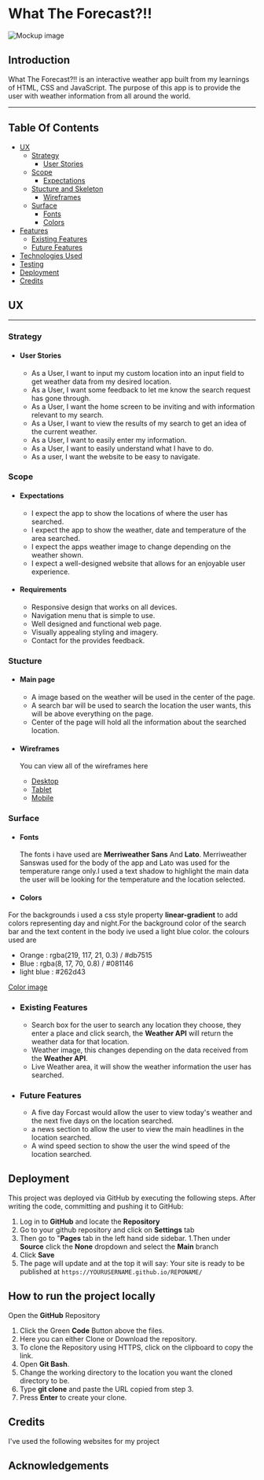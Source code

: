 # **What The Forecast?!!**

![Mockup image](wireframes/mock-up-image.png)

## **Introduction**
What The Forecast?!! is an interactive weather app built from my learnings of HTML, CSS and JavaScript.
The purpose of this app is to provide the user with weather information from all around the world.

---
<a></a>
## Table Of Contents ##
* [UX](#ux)
    * [Strategy](#Strategy)
        * [User Stories](#User-Stories)
     * [Scope](#Scope)
       * [Expectations](#Expectations)
     * [Stucture and Skeleton](#Stucture-andSkeleton)
        * [Wireframes](#Wireframes)
    * [Surface](#Surface)
        * [Fonts](#Typography)
        * [Colors](#Colors)
* [Features](#Features)
    * [Existing Features](#Existing-Features)
    * [Future Features](#Future-Features)
* [Technologies Used](#Technologies-Used)
* [Testing](#Testing)
* [Deployment](#Deployment)
* [Credits](#Credits)

<a name="ux"></a>
## **UX**
---
<a></a>
### **Strategy**

* #### **User Stories**
  * As a User, I want to input my custom location into an input field to get weather data from my desired location.
  * As a User, I want some feedback to let me know the search request has gone through.
  * As a User, I want the home screen to be inviting and with information relevant to my search.
  * As a User, I want to view the results of my search to get an idea of the current weather.
  * As a User, I want to easily enter my information.
  * As a User, I want to easily understand what I have to do.
  * As a user, I want the website to be easy to navigate.

<a></a>
### **Scope**

  * #### **Expectations** 
    * I expect the app to show the locations of where the user has searched.
    * I expect the app to show the weather, date and temperature of the area searched.
    * I expect the apps weather image to change depending on the weather shown.
    * I expect a well-designed website that allows for an enjoyable user experience. 

  * #### **Requirements**
    * Responsive design that works on all devices.
    * Navigation menu that is simple to use. 
    * Well designed and functional web page.
    * Visually appealing styling and imagery.
    * Contact for the provides feedback.

 <a></a>
### **Stucture**

  * #### **Main page**
    * A image based on the weather will be used in the center of the page.
    * A search bar will be used to search the location the user wants, this will be above everything on the page.
    * Center of the page will hold all the information about the searched location.
    
<a></a>
* #### **Wireframes**
    
  You can view all of the wireframes here

    * [Desktop](assets/images/wireframes/WhatTheForecastDesktop.png)
    * [Tablet](assets/images/wireframes/WhatTheForecastTablet.png)
    * [Mobile](assets/images/wireframes/WhatTheForecastmobile.png)

<a></a>
### **Surface**

<a></a>
* #### **Fonts**
  The fonts i have used are __Merriweather Sans__ And __Lato__.
  Merriweather Sanswas used for the body of the app and Lato was used for the temperature range only.I used a text shadow to highlight the main data the user will be looking for the temperature and the location selected.



<a></a>
* #### **Colors**
For the backgrounds i used a css style property __linear-gradient__ to add colors representing day and night.For the background color of the search bar and the text content in the body ive used a light blue color.
the colours used are 

* Orange : rgba(219, 117, 21, 0.3) / #db7515
* Blue : rgba(8, 17, 70, 0.8) / #081146
* light blue : #262d43

[Color image](assets/images/WhatTheForecast.png)


<a></a>
* ### **Existing Features**
  * Search box for the user to search any location they choose, they enter a place and click search, the __Weather API__ will return the weather data for that location.
  * Weather image, this changes depending on the data received from the __Weather API__.
  * Live Weather area, it will show the weather information the user has searched.
  
<a></a>
* ### **Future Features**
  * A five day Forcast would allow the user to view today's weather and the next five days on the location searched.
  * a news section to allow the user to view the main headlines in the location searched.
  * A wind speed section to show the user the wind speed of the location searched.
<a></a> 
## **Deployment**

  This project was deployed via GitHub by executing the following steps.
After writing the code, committing and pushing it to GitHub:

1. Log in to **GitHub** and locate the **Repository**
1. Go to your github repository and click on **Settings** tab
1. Then go to "**Pages** tab in the left hand side sidebar.
1.Then under **Source** click the **None** dropdown and select the **Main** branch
1. Click **Save**
1. The page will update and at the top it will say: Your site is ready to be published at  ```https://YOURUSERNAME.github.io/REPONAME/```

## **How to run the project locally**

Open the **GitHub** Repository
1. Click the Green **Code** Button above the files.
1. Here you can either Clone or Download the repository.
1. To clone the Repository using HTTPS, click on the clipboard to copy
the link.
1. Open **Git Bash**.
1. Change the working directory to the location you want the cloned
directory to be.
1. Type **git clone** and paste the URL copied from step 3.
1. Press **Enter** to create your clone.

## **Credits**

I've used the following websites for my project 




## **Acknowledgements**

